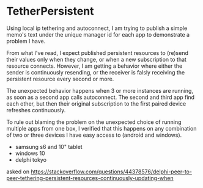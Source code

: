 # TetherPersistent

 
Using local ip tethering and autoconnect, I am trying to publish a simple memo's text under the unique manager id for each app to demonstrate a problem I have.

From what I've read, I expect published persistent resources to (re)send their values only when they change, or when a new subscription to that resource connects. However, I am getting a behavior where either the sender is continuously resending, or the receiver is falsly receiving the persistent resource every second or more.

The unexpected behavior happens when 3 or more instances are running, as soon as a second app calls autoconnect. The second and third app find each other, but then their original subscription to the first paired device refreshes continuously.

To rule out blaming the problem on the unexpected choice of running multiple apps from one box, I verified that this happens on any combination of two or three devices I have easy access to (android and windows).

* samsung s6 and 10" tablet
* windows 10
* delphi tokyo

asked on https://stackoverflow.com/questions/44378576/delphi-peer-to-peer-tethering-persistent-resources-continuously-updating-when
